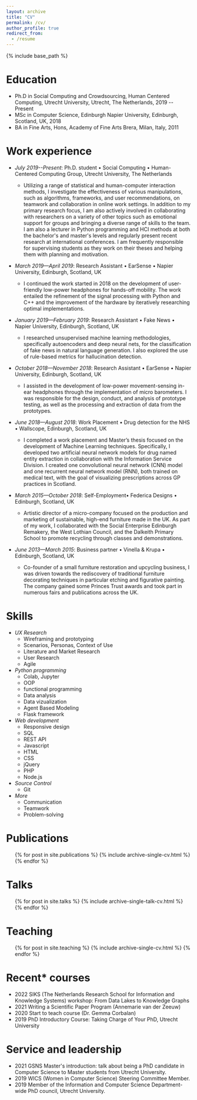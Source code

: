 ```yaml
---
layout: archive
title: "CV"
permalink: /cv/
author_profile: true
redirect_from:
  - /resume
---
```


{% include base_path %}

Education
======

* Ph.D in Social Computing and Crowdsourcing, Human Centered Computing, Utrecht University, Utrecht, The Netherlands, 2019 -- Present
* MSc in Computer Science, Edinburgh Napier University, Edinburgh, Scotland, UK, 2018
* BA in Fine Arts, Hons, Academy of Fine Arts Brera, Milan, Italy, 2011



Work experience
======
* <i>July 2019--Present</i>: Ph.D. student • Social Computing • Human-Centered Computing Group, Utrecht University, The Netherlands
  * Utilizing a range of statistical and human-computer interaction methods, I investigate the effectiveness of various manipulations, such as algorithms, frameworks, and user recommendations, on teamwork and collaboration in online work settings. In addition to my primary research focus, I am also actively involved in collaborating with researchers on a variety of other topics such as emotional support for groups and bringing a diverse range of skills to the team. I am also a lecturer in Python programming and HCI methods at both the bachelor's and master's levels and regularly present recent research at international conferences. I am frequently responsible for supervising students as they work on their theses and helping them with planning and motivation.

* <i>March 2019—April 2019</i>: Research Assistant • EarSense • Napier University, Edinburgh, Scotland, UK
  * I continued the work started in 2018 on the development of user-friendly low-power headphones for hands-off mobility. The work entailed the refinement of the signal processing with Python and C++ and the improvement of the hardware by iteratively researching optimal implementations.

* <i>January 2019—February 2019</i>: Research Assistant • Fake News • Napier University, Edinburgh, Scotland, UK
  * I researched unsupervised machine learning methodologies, specifically autoencoders and deep neural nets, for the classification of fake news in natural language generation. I also explored the use of rule-based metrics for hallucination detection.

* <i>October 2018—November 2018</i>: Research Assistant • EarSense • Napier University, Edinburgh, Scotland, UK
  * I assisted in the development of low-power movement-sensing in-ear headphones through the implementation of micro barometers. I was responsible for the design, conduct, and analysis of prototype testing, as well as the processing and extraction of data from the prototypes.

* <i>June 2018—August 2018</i>: Work Placement • Drug detection for the NHS • Wallscope, Edinburgh, Scotland, UK
  * I completed a work placement and Master’s thesis focused on the development of Machine Learning techniques. Specifically, I developed two artificial neural network models for drug named entity extraction in collaboration with the Information Service Division. I created one convolutional neural network (CNN) model and one recurrent neural network model (RNN), both trained on medical text, with the goal of visualizing prescriptions across GP practices in Scotland.

* <i>March 2015—October 2018</i>: Self-Employment• Federica Designs • Edinburgh, Scotland, UK
  * Artistic director of a micro-company focused on the production and marketing of sustainable, high-end furniture made in the UK. As part of my work, I collaborated with the Social Enterprise Edinburgh Remakery, the West Lothian Council, and the Dalkeith Primary School to promote recycling through classes and demonstrations.

* <i>June 2013—March 2015</i>: Business partner • Vinella & Krupa • Edinburgh, Scotland, UK
  * Co-founder of a small furniture restoration and upcycling business, I was driven towards the rediscovery of traditional furniture decorating techniques in particular etching and figurative painting. The company gained some Princes Trust awards and took part in numerous fairs and publications across the UK.
  
Skills
======
* <i>UX Research</i>
  * Wireframing and prototyping
  * Scenarios, Personas, Context of Use
  * Literature and Market Research
  * User Research
  * Agile 
* <i>Python programming</i>
  * Colab, Jupyter
  * OOP
  * functional programming
  * Data analysis 
  * Data vizualization
  * Agent Based Modeling
  * Flask framework
* <i>Web development</i>
  * Responsive design
  * SQL
  * REST API
  * Javascript
  * HTML
  * CSS
  * jQuery
  * PHP
  * Node.js
* <i>Source Control</i>
  * Git
* <i>More</i>
  * Communication
  * Teamwork
  * Problem-solving




Publications
======
  <ul>{% for post in site.publications %}
    {% include archive-single-cv.html %}
  {% endfor %}</ul>
  
Talks
======
  <ul>{% for post in site.talks %}
    {% include archive-single-talk-cv.html %}
  {% endfor %}</ul>
  
Teaching
======
  <ul>{% for post in site.teaching %}
    {% include archive-single-cv.html %}
  {% endfor %}</ul>
  
Recent* courses
======
* 2022 	SIKS (The Netherlands Research School for Information and Knowledge Systems) workshop: From Data Lakes to Knowledge Graphs
* 2021 	Writing a Scientific Paper Program (Annemarie van der Zeeuw) 
* 2020 	Start to teach course (Dr. Gemma Corbalan)
* 2019 	PhD Introductory Course: Taking Charge of Your PhD, Utrecht University


Service and leadership
======
* 2021 GSNS Master's introduction: talk about being a PhD candidate in Computer Science to Master students from Utrecht University.
* 2019 	WICS (Women in Computer Science) Steering Committee Member.
* 2019 	Member of the Information and Computer Science Department-wide PhD council, Utrecht University.
